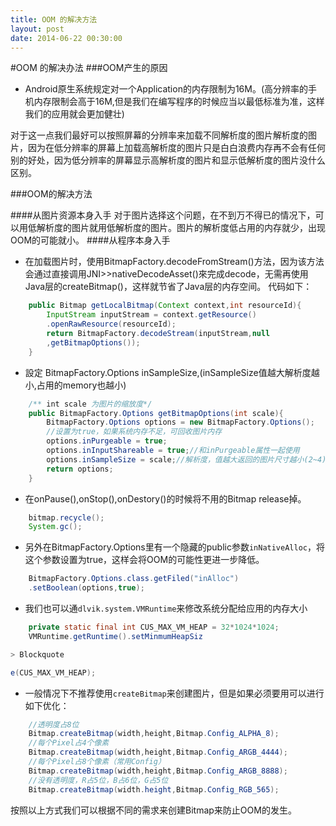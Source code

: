 ```yaml
---
title: OOM 的解决方法
layout: post
date: 2014-06-22 00:30:00
---
```

#OOM 的解决办法
###OOM产生的原因
+ Android原生系统规定对一个Application的内存限制为16M。(高分辨率的手机内存限制会高于16M,但是我们在编写程序的时候应当以最低标准为准，这样我们的应用就会更加健壮)

对于这一点我们最好可以按照屏幕的分辨率来加载不同解析度的图片解析度的图片，因为在低分辨率的屏幕上加载高解析度的图片只是白白浪费内存再不会有任何别的好处，因为低分辨率的屏幕显示高解析度的图片和显示低解析度的图片没什么区别。

###OOM的解决方法

####从图片资源本身入手
对于图片选择这个问题，在不到万不得已的情况下，可以用低解析度的图片就用低解析度的图片。图片的解析度低占用的内存就少，出现OOM的可能就小。
####从程序本身入手

+ 在加载图片时，使用BitmapFactory.decodeFromStream()方法，因为该方法会通过直接调用JNI>>nativeDecodeAsset()來完成decode，无需再使用Java层的createBitmap()，这样就节省了Java层的内存空间。
代码如下：

```java
    public Bitmap getLocalBitmap(Context context,int resourceId){
        InputStream inputStream = context.getResource()
        .openRawResource(resourceId);
        return BitmapFactory.decodeStream(inputStream,null
        ,getBitmapOptions());
    }
```

+ 設定 BitmapFactory.Options inSampleSize,(inSampleSize值越大解析度越小,占用的memory也越小)

```java
    /** int scale 为图片的缩放度*/
    public BitmapFactory.Options getBitmapOptions(int scale){
        BitmapFactory.Options options = new BitmapFactory.Options();
        //设置为true，如果系统内存不足，可回收图片内存
        options.inPurgeable = true; 
        options.inInputShareable = true;//和inPurgeable属性一起使用
        options.inSampleSize = scale;//解析度，值越大返回的图片尺寸越小(2~4)
        return options;
    }
```
+ 在onPause(),onStop(),onDestory()的时候将不用的Bitmap release掉。

```java
    bitmap.recycle(); 
    System.gc();
```

+ 另外在BitmapFactory.Options里有一个隐藏的public参数`inNativeAlloc`，将这个参数设置为true，这样会将OOM的可能性更进一步降低。

```java
    BitmapFactory.Options.class.getFiled("inAlloc")
    .setBoolean(options,true);
```
+ 我们也可以通`dlvik.system.VMRuntime`来修改系统分配给应用的内存大小

```java
    private static final int CUS_MAX_VM_HEAP = 32*1024*1024;
    VMRuntime.getRuntime().setMinmumHeapSiz

> Blockquote

e(CUS_MAX_VM_HEAP);
```
+ 一般情况下不推荐使用`createBitmap`来创建图片，但是如果必须要用可以进行如下优化：

```java
    //透明度占8位
    Bitmap.createBitmap(width,height,Bitmap.Config_ALPHA_8);
    //每个Pixel占4个像素
    Bitmap.createBitmap(width,height,Bitmap.Config_ARGB_4444);
    //每个Pixel占8个像素（常用Config）
    Bitmap.createBitmap(width,height,Bitmap.Config_ARGB_8888);
    //没有透明度，R占5位，B占6位，G占5位
    Bitmap.createBitmap(width.height,Bitmap.Config_RGB_565);
```
按照以上方式我们可以根据不同的需求来创建Bitmap来防止OOM的发生。
